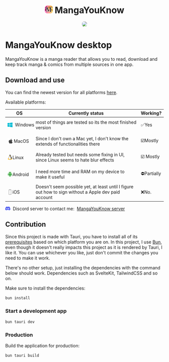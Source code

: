 <div align="center" style="flex: auto">
<H1>
<img height="25px" style="border-radius: 10%" src="/docs/assets/icon.png" />
MangaYouKnow</H1>

  <img
    src="/docs/assets/overall-demonstration.gif"
    style="width: 600px; object-fit: contain; border-radius: 6px" />
</div>


# MangaYouKnow desktop

MangaYouKnow is a manga reader that allows you to read, download and keep track manga & comics from multiple sources in one app.

## Download and use

You can find the newest version for all platforms [here](https://github.com/manga-you-know/desktop/releases/latest/).


Available platforms:

| OS                                                                                                                                           | Currently status                                                                                    | Working?                                      |
| -------------------------------------------------------------------------------------------------------------------------------------------- | --------------------------------------------------------------------------------------------------- | --------------------------------------------- |
| <p style="display: flex; align-items: center; gap: 0.5rem; white-space: nowrap" > <img src="/docs/assets/windows.png" width="16" />  Windows | most of things are tested so its the most finished version                                          | ✅Yes                                          |
| <p style="display: flex; align-items: center; white-space: nowrap" >  <img src="/docs/assets/apple.png" width="20" />  MacOS <br></p>        | Since I don't own a Mac yet, I don't know the extends of functionalities there                      | ☑️Mostly                                      |
| <p style="display: flex; align-items: center; white-space: nowrap" >  <img src="/docs/assets/linux.png" width="16"/>  Linux <br></p>         | Already tested but needs some fixing in UI, since Linux seems to hate blur effects                  | ☑️ Mostly                                     |
| <p style="display: flex; align-items: center; white-space: nowrap" >  <img src="/docs/assets/android.png" width="16" />  Android </p>        | I need more time and RAM on my device to make it useful                                             | <p style="white-space:nowrap" >⛔Partially</p> |
| <p style="display: flex; align-items: center; white-space: nowrap" >  <img src="/docs/assets/ios.png" width="16" />  iOS </p>                | Doesn't seem possible yet, at least until I figure out how to sign without a Apple dev paid account | ❌No.                                          |
 
<p style="display: flex; align-items: center; gap: 0.5rem" >
    <img src="/docs/assets/discord.png" width="16" />
Discord server to contact me: <a href="https://discord.gg/FK37mJtFD4" target="_blank">MangaYouKnow server</a>
</p> 

## Contribution

Since this project is made with Tauri, you have to install all of its [prerequisites](https://v2.tauri.app/start/prerequisites/) based on which platform you are on.
In this project, I use [Bun](https://bun.sh/), even though it doesn't really impacts this project as it is rendered by Tauri, I like it.
You can use whichever you like, just don't commit the changes you need to make it work.

There's no other setup, just installing the dependencies with the command below should work.
Dependencies such as SvelteKit, TailwindCSS and so on.


Make sure to install the dependencies:
```bash
bun install
```
### Start a development app

```bash
bun tauri dev
```
### Production

Build the application for production:

```bash
bun tauri build
```
